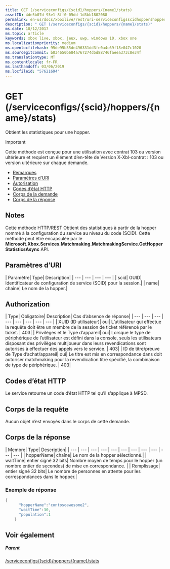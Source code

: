 ```yaml
---
title: GET (/serviceconfigs/{scid}/hoppers/{name}/stats)
assetID: 4de5b07d-93e1-8ff0-05dd-1d3bb1802088
permalink: en-us/docs/xboxlive/rest/uri-serviceconfigsscidhoppershoppernamestatsget.html
description: " GET (/serviceconfigs/{scid}/hoppers/{name}/stats)"
ms.date: 10/12/2017
ms.topic: article
keywords: xbox live, xbox, jeux, uwp, windows 10, xbox one
ms.localizationpriority: medium
ms.openlocfilehash: 95de95b35de496331dd3fe0a4c69f18e047c1020
ms.sourcegitcommit: b034650b684a767274d5d88746faeea373c8e34f
ms.translationtype: MT
ms.contentlocale: fr-FR
ms.lasthandoff: 03/06/2019
ms.locfileid: "57621694"
---
```

# <a name="get-serviceconfigsscidhoppersnamestats"></a>GET (/serviceconfigs/{scid}/hoppers/{name}/stats)

Obtient les statistiques pour une hopper.

> [!IMPORTANT]
> Cette méthode est conçue pour une utilisation avec contrat 103 ou version ultérieure et requiert un élément d’en-tête de Version X-Xbl-contrat : 103 ou version ultérieure sur chaque demande.

  * [Remarques](#ID4ET)
  * [Paramètres d’URI](#ID4E5)
  * [Autorisation](#ID4EJB)
  * [Codes d’état HTTP](#ID4E3C)
  * [Corps de la demande](#ID4EFD)
  * [Corps de la réponse](#ID4EQD)

<a id="ID4ET"></a>


## <a name="remarks"></a>Notes
Cette méthode HTTP/REST Obtient des statistiques à partir de la hopper nommé à la configuration du service au niveau du code (SCID). Cette méthode peut être encapsulée par le **Microsoft.Xbox.Services.Matchmaking.MatchmakingService.GetHopperStatisticsAsync** API.  
<a id="ID4E5"></a>


## <a name="uri-parameters"></a>Paramètres d’URI

| Paramètre| Type| Description|
| --- | --- | --- | --- |
| scid| GUID| Identificateur de configuration de service (SCID) pour la session.|
| name| chaîne| Le nom de la hopper.|

<a id="ID4EJB"></a>


## <a name="authorization"></a>Authorization

| Type| Obligatoire| Description| Cas d’absence de réponse|
| --- | --- | --- | --- | --- | --- | --- | --- |
| XUID (ID utilisateur)| oui| L’utilisateur qui effectue la requête doit être un membre de la session de ticket référencé par le ticket. | 403|
| Privilèges et le Type d’appareil| oui| Lorsque le type de périphérique de l’utilisateur est défini dans la console, seuls les utilisateurs disposant des privilèges multijoueur dans leurs revendications sont autorisés à effectuer des appels vers le service. | 403|
| ID de titre/preuve de Type d’achat/appareil| oui| Le titre est mis en correspondance dans doit autoriser matchmaking pour la revendication titre spécifié, la combinaison de type de périphérique. | 403|

<a id="ID4E3C"></a>


## <a name="http-status-codes"></a>Codes d’état HTTP
Le service retourne un code d’état HTTP tel qu’il s’applique à MPSD.  
<a id="ID4EFD"></a>


## <a name="request-body"></a>Corps de la requête

Aucun objet n’est envoyés dans le corps de cette demande.

<a id="ID4EQD"></a>


## <a name="response-body"></a>Corps de la réponse

| Membre| Type| Description|
| --- | --- | --- | --- | --- | --- | --- | --- | --- | --- | --- |
| hopperName| chaîne| Le nom de la hopper sélectionné.|
| waitTime| entier signé 32 bits| Nombre moyen de temps pour le hopper (un nombre entier de secondes) de mise en correspondance. |
| Remplissage| entier signé 32 bits| Le nombre de personnes en attente pour les correspondances dans le hopper.|

<a id="ID4E1D"></a>


### <a name="sample-response"></a>Exemple de réponse


```cpp
{
      "hopperName":"contosoawesome2",
      "waitTime":30,
      "population":1
    }


```


<a id="ID4EJE"></a>


## <a name="see-also"></a>Voir également

<a id="ID4ELE"></a>


##### <a name="parent"></a>Parent  

[/serviceconfigs/{scid}/hoppers/{name}/stats](uri-serviceconfigsscidhoppershoppernamestats.md)
